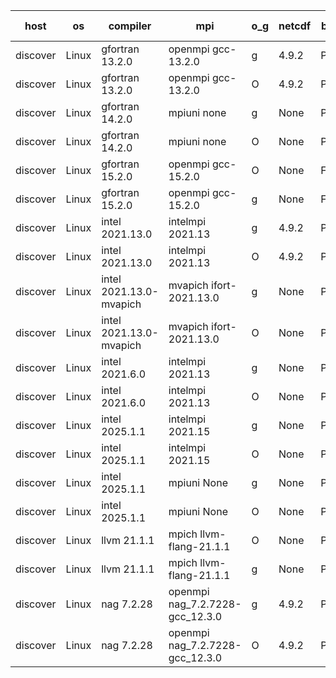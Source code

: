 

| host     | os       | compiler                              | mpi                      | o_g        | netcdf        | build       | u_pass          | u_fail          | s_pass            | s_fail            | e_pass             | e_fail             | nuopc_pass       | nuopc_fail       | artifacts link          |
|----------|----------|---------------------------------------|--------------------------|------------|---------------|-------------|-----------------|-----------------|-------------------|-------------------|--------------------|--------------------|------------------|------------------|-------------------------|
| discover | Linux | gfortran 13.2.0 | openmpi gcc-13.2.0  | g | 4.9.2  | PASS | None | None | None | None | None | None | None | None | <a href="https://github.com/esmf-org/esmf-test-artifacts/tree/81033c23b475ffdf77cdf58048b6f70c9f86f527/develop/gfortran/13.2.0/g/openmpi/gcc-13.2.0" target="_blank">81033c2</a> | 
| discover | Linux | gfortran 13.2.0 | openmpi gcc-13.2.0  | O | 4.9.2  | PASS | None | None | None | None | None | None | None | None | <a href="https://github.com/esmf-org/esmf-test-artifacts/tree/c5b0248fdad3e8e595503aa2108dc4b1a501dc97/develop/gfortran/13.2.0/O/openmpi/gcc-13.2.0" target="_blank">c5b0248</a> | 
| discover | Linux | gfortran 14.2.0 | mpiuni none  | g | None  | PASS | None | None | None | None | None | None | None | None | <a href="https://github.com/esmf-org/esmf-test-artifacts/tree/fe06fd8bb2ebc0ddbe37096c9d3278f554b521f8/develop/gfortran/14.2.0/g/mpiuni/none" target="_blank">fe06fd8</a> | 
| discover | Linux | gfortran 14.2.0 | mpiuni none  | O | None  | PASS | None | None | None | None | None | None | None | None | <a href="https://github.com/esmf-org/esmf-test-artifacts/tree/db9aba5b205ad5a709932d42e13c865d4774b210/develop/gfortran/14.2.0/O/mpiuni/none" target="_blank">db9aba5</a> | 
| discover | Linux | gfortran 15.2.0 | openmpi gcc-15.2.0  | O | None  | FAIL | None | None | None | None | None | None | None | None | <a href="https://github.com/esmf-org/esmf-test-artifacts/tree/bb21cd21a1ff72e908629cfdf0d7ef6e9d04613d/develop/gfortran/15.2.0/O/openmpi/gcc-15.2.0" target="_blank">bb21cd2</a> | 
| discover | Linux | gfortran 15.2.0 | openmpi gcc-15.2.0  | g | None  | FAIL | None | None | None | None | None | None | None | None | <a href="https://github.com/esmf-org/esmf-test-artifacts/tree/ec0511513e346b7ecadde3724949bd4829aa4d48/develop/gfortran/15.2.0/g/openmpi/gcc-15.2.0" target="_blank">ec05115</a> | 
| discover | Linux | intel 2021.13.0 | intelmpi 2021.13  | g | 4.9.2  | PASS | None | None | None | None | None | None | None | None | <a href="https://github.com/esmf-org/esmf-test-artifacts/tree/ecea0b0dc8391b55b2e976d78790eb4ebef935fc/develop/intel/2021.13.0/g/intelmpi/2021.13" target="_blank">ecea0b0</a> | 
| discover | Linux | intel 2021.13.0 | intelmpi 2021.13  | O | 4.9.2  | PASS | None | None | None | None | None | None | None | None | <a href="https://github.com/esmf-org/esmf-test-artifacts/tree/91c65e880b397e90b197f31cbf27455edbf98d34/develop/intel/2021.13.0/O/intelmpi/2021.13" target="_blank">91c65e8</a> | 
| discover | Linux | intel 2021.13.0-mvapich | mvapich ifort-2021.13.0  | g | None  | PASS | None | None | None | None | None | None | None | None | <a href="https://github.com/esmf-org/esmf-test-artifacts/tree/67ffd3e53f6a8a60fa8584c2c1efd09292e2d43c/develop/intel/2021.13.0-mvapich/g/mvapich/ifort-2021.13.0" target="_blank">67ffd3e</a> | 
| discover | Linux | intel 2021.13.0-mvapich | mvapich ifort-2021.13.0  | O | None  | PASS | None | None | None | None | None | None | None | None | <a href="https://github.com/esmf-org/esmf-test-artifacts/tree/0a11eb6948dc6e6f6c8c6be4b056eca0c3ffb947/develop/intel/2021.13.0-mvapich/O/mvapich/ifort-2021.13.0" target="_blank">0a11eb6</a> | 
| discover | Linux | intel 2021.6.0 | intelmpi 2021.13  | g | None  | PASS | None | None | None | None | None | None | None | None | <a href="https://github.com/esmf-org/esmf-test-artifacts/tree/fe7cee3ff2363e0502220a817447b6b55414f285/develop/intel/2021.6.0/g/intelmpi/2021.13" target="_blank">fe7cee3</a> | 
| discover | Linux | intel 2021.6.0 | intelmpi 2021.13  | O | None  | PASS | None | None | None | None | None | None | None | None | <a href="https://github.com/esmf-org/esmf-test-artifacts/tree/38a392a073faa99564a8cd1fc7be6cc3798968cd/develop/intel/2021.6.0/O/intelmpi/2021.13" target="_blank">38a392a</a> | 
| discover | Linux | intel 2025.1.1 | intelmpi 2021.15  | g | None  | PASS | None | None | None | None | None | None | None | None | <a href="https://github.com/esmf-org/esmf-test-artifacts/tree/b07665ba1ddf096ffda07679cb459e92da8583ab/develop/intel/2025.1.1/g/intelmpi/2021.15" target="_blank">b07665b</a> | 
| discover | Linux | intel 2025.1.1 | intelmpi 2021.15  | O | None  | PASS | None | None | None | None | None | None | None | None | <a href="https://github.com/esmf-org/esmf-test-artifacts/tree/71a5a9aafe53b66fd054401dd28be2cb5bebf140/develop/intel/2025.1.1/O/intelmpi/2021.15" target="_blank">71a5a9a</a> | 
| discover | Linux | intel 2025.1.1 | mpiuni None  | g | None  | PASS | None | None | None | None | None | None | None | None | <a href="https://github.com/esmf-org/esmf-test-artifacts/tree/ef3d437a37f2292dfb421147322ea2181d991f96/develop/intel/2025.1.1/g/mpiuni/None" target="_blank">ef3d437</a> | 
| discover | Linux | intel 2025.1.1 | mpiuni None  | O | None  | PASS | None | None | None | None | None | None | None | None | <a href="https://github.com/esmf-org/esmf-test-artifacts/tree/e9520077881a91e57ac8ce91526a55b42f8748df/develop/intel/2025.1.1/O/mpiuni/None" target="_blank">e952007</a> | 
| discover | Linux | llvm 21.1.1 | mpich llvm-flang-21.1.1  | O | None  | PASS | None | None | None | None | None | None | None | None | <a href="https://github.com/esmf-org/esmf-test-artifacts/tree/7d5be55c1d099b15b874fa31f99d64d8bdcfc42c/develop/llvm/21.1.1/O/mpich/llvm-flang-21.1.1" target="_blank">7d5be55</a> | 
| discover | Linux | llvm 21.1.1 | mpich llvm-flang-21.1.1  | g | None  | PASS | None | None | None | None | None | None | None | None | <a href="https://github.com/esmf-org/esmf-test-artifacts/tree/d0cff3520f4665a4b89dbf1cd4d897007e2c4165/develop/llvm/21.1.1/g/mpich/llvm-flang-21.1.1" target="_blank">d0cff35</a> | 
| discover | Linux | nag 7.2.28 | openmpi nag_7.2.7228-gcc_12.3.0  | g | 4.9.2  | PASS | None | None | None | None | None | None | None | None | <a href="https://github.com/esmf-org/esmf-test-artifacts/tree/3151509b4eb9d3602130de7565fa68c8c0803c5b/develop/nag/7.2.28/g/openmpi/nag_7.2.7228-gcc_12.3.0" target="_blank">3151509</a> | 
| discover | Linux | nag 7.2.28 | openmpi nag_7.2.7228-gcc_12.3.0  | O | 4.9.2  | PASS | None | None | None | None | None | None | None | None | <a href="https://github.com/esmf-org/esmf-test-artifacts/tree/32b5d99fbea6d05d5f3cd50dce07ab5f4e3a76e1/develop/nag/7.2.28/O/openmpi/nag_7.2.7228-gcc_12.3.0" target="_blank">32b5d99</a> | 
